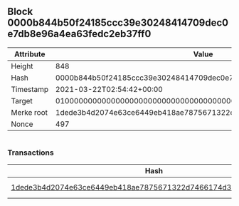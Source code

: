 ## Block 0000b844b50f24185ccc39e30248414709dec0e7db8e96a4ea63fedc2eb37ff0

Attribute | Value
--- | ---
Height | 848
Hash | 0000b844b50f24185ccc39e30248414709dec0e7db8e96a4ea63fedc2eb37ff0
Timestamp | 2021-03-22T02:54:42+00:00
Target | 0100000000000000000000000000000000000000000000000000000000000000
Merke root | 1dede3b4d2074e63ce6449eb418ae7875671322d7466174d360d04ae6b32f466
Nonce | 497

```

```

### Transactions

Hash | Amount
--- | ---
[1dede3b4d2074e63ce6449eb418ae7875671322d7466174d360d04ae6b32f466](1dede3b4d2074e63ce6449eb418ae7875671322d7466174d360d04ae6b32f466.md) | 10.00000000 SKEPTI 
